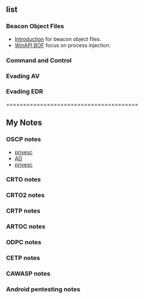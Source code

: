 ## list 

### Beacon Object Files
- [Introduction](BOF/intro.md) for beacon object files.
- [WinAPI BOF](BOF/procinjbof.md) focus on process injection.

### Command and Control 

### Evading AV

### Evading EDR

=======================================

## My Notes

### OSCP notes

- [privesc](OSCPnotes/Privesc.md)
- [AD](OSCPnotes/AD.md)
- [privesc](OSCPnotes/others.md)

### CRTO notes

### CRTO2 notes

### CRTP notes

### ARTOC notes

### ODPC notes

### CETP notes

### CAWASP notes

### Android pentesting notes
